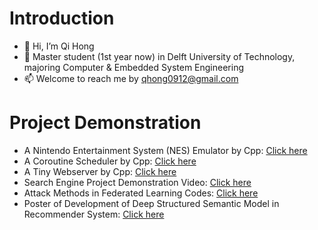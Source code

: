# Introduction
- 👋 Hi, I’m Qi Hong
- 👀 Master student (1st year now) in Delft University of Technology, majoring Computer & Embedded System Engineering
- 📫 Welcome to reach me by qhong0912@gmail.com
# Project Demonstration
- A Nintendo Entertainment System (NES) Emulator by Cpp: [Click here](https://github.com/KyonQi/NES-Emulator-Cpp)
- A Coroutine Scheduler by Cpp: [Click here](https://github.com/KyonQi/CoRoutine/tree/IOController)
- A Tiny Webserver by Cpp: [Click here](https://github.com/KyonQi/MyWebServer)
- Search Engine Project Demonstration Video: [Click here](https://youtu.be/fWR75BP1nbo)
- Attack Methods in Federated Learning Codes: [Click here](https://github.com/KyonQi/Simulating-Ring-AllReduce)
- Poster of Development of Deep Structured Semantic Model in Recommender System: [Click here](https://github.com/KyonQi/RecommendationSystem)

<!---
![:KyonQi](https://count.getloli.com/get/@:KyonQi?theme=asoul)
KyonQi/KyonQi is a ✨ special ✨ repository because its `README.md` (this file) appears on your GitHub profile.
You can click the Preview link to take a look at your changes.
--->
